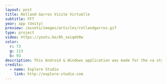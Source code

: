 ```yaml
---
layout: post
title: Rolland Garros Visite Virtuelle
subtitle: FFT
year: app (Unity)
preview: /assets/images/articles/rollandgarros.gif
type: project
video: https://youtu.be/8h_seiqmV0w
color:
  r: 73
  g: 113
  b: 93
description: This Android & Windows application was made for the <a style="color:rgb(73,113,93)" href="https://www.fft.fr/" target="_blank" style="color:rgb(73,113,93)">FFT</a> (Fédération Française de Tennis) in order to make a virtual tour into VIP saloons. It was produced by <a href="http://explore-studio.com" target="_blank" style="color:rgb(73,113,93)">Explore Studio</a>  who baked all the textures and 3D assets.
credits:
  - name: Explore Studio
    link: http://explore-studio.com
---
```


